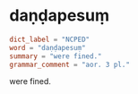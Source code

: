 # daṇḍapesuṃ

``` toml
dict_label = "NCPED"
word = "daṇḍapesuṃ"
summary = "were fined."
grammar_comment = "aor. 3 pl."
```

were fined.

